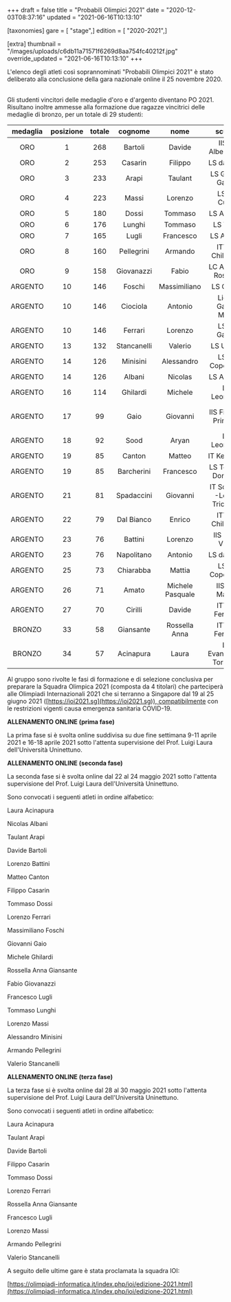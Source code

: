 +++
draft = false
title = "Probabili Olimpici 2021"
date = "2020-12-03T08:37:16"
updated = "2021-06-16T10:13:10"

[taxonomies]
gare = [ "stage",]
edition = [ "2020-2021",]

[extra]
thumbnail = "/images/uploads/c6db11a71571f6269d8aa754fc40212f.jpg"
override_updated = "2021-06-16T10:13:10"
+++

L'elenco degli atleti così soprannominati "Probabili Olimpici 2021" è stato deliberato alla conclusione della gara nazionale online il 25 novembre 2020.

<br/>Gli studenti vincitori delle medaglie d'oro e d'argento diventano PO 2021. Risultano inoltre ammesse alla formazione due ragazze vincitrici delle medaglie di bronzo, per un totale di 29 studenti:

| medaglia | posizione | totale |   cognome   |       nome       |            scuola             |               città               | classe |
| :------: | :-------: | :----: | :---------: | :--------------: | :---------------------------: | :-------------------------------: | :----: |
|   ORO    |     1     |  268   |   Bartoli   |      Davide      |      IIS F. Alberghetti       |               Imola               |   IV   |
|   ORO    |     2     |  253   |   Casarin   |     Filippo      |          LS da Vinci          |              Treviso              |   IV   |
|   ORO    |     3     |  233   |    Arapi    |     Taulant      |      LS Galileo Galilei       |              Trento               |   V    |
|   ORO    |     4     |  223   |    Massi    |     Lorenzo      |          LS M. Curie          |            Giulianova             |   IV   |
|   ORO    |     5     |  180   |    Dossi    |     Tommaso      |          LS A. Volta          |              Milano               |   V    |
|   ORO    |     6     |  176   |   Lunghi    |     Tommaso      |           LS Volta            |              Milano               |   IV   |
|   ORO    |     7     |  165   |    Lugli    |    Francesco     |          LS A. Roiti          |              Ferrara              |   II   |
|   ORO    |     8     |  160   | Pellegrini  |     Armando      |       ITT G. Chilesotti       |              Thiene               |   IV   |
|   ORO    |     9     |  158   | Giovanazzi  |      Fabio       |      LC Antonio Rosmini       |             Rovereto              |   V    |
| ARGENTO  |    10     |  146   |   Foschi    |   Massimiliano   |          LS Galilei           |           Civitavecchia           |  III   |
| ARGENTO  |    10     |  146   |  Ciociola   |     Antonio      |      Liceo Galilei Moro       |            Manfredonia            |   V    |
| ARGENTO  |    10     |  146   |   Ferrari   |     Lorenzo      |         LS G. Galilei         |              Trento               |   II   |
| ARGENTO  |    13     |  132   | Stancanelli |     Valerio      |          LS U. Dini           |               Pisa                |   IV   |
| ARGENTO  |    14     |  126   |  Minisini   |    Alessandro    |        LS N. Copernico        |               Udine               |   V    |
| ARGENTO  |    14     |  126   |   Albani    |     Nicolas      |          LS A. Banfi          |             Vimercate             |  III   |
| ARGENTO  |    16     |  114   |  Ghilardi   |     Michele      |          LS Leonardo          |              Brescia              |   V    |
| ARGENTO  |    17     |   99   |    Gaio     |     Giovanni     |     IIS Fiera Di Primiero     | Primiero San Martino di Castrozza |   V    |
| ARGENTO  |    18     |   92   |    Sood     |      Aryan       |          LS Leonardo          |              Brescia              |   IV   |
| ARGENTO  |    19     |   85   |   Canton    |      Matteo      |          IT Kennedy           |             Pordenone             |   IV   |
| ARGENTO  |    19     |   85   | Barcherini  |    Francesco     |     LS Terni R. Donatelli     |               Terni               |   IV   |
| ARGENTO  |    21     |   81   | Spadaccini  |     Giovanni     | IT Scaruffi -Levi - Tricolore |        Reggio nell'Emilia         |   IV   |
| ARGENTO  |    22     |   79   | Dal Bianco  |      Enrico      |       ITT G. Chilesotti       |              Thiene               |   IV   |
| ARGENTO  |    23     |   76   |   Battini   |     Lorenzo      |        IIS L. Da Vinci        |             Arzignano             |   IV   |
| ARGENTO  |    23     |   76   | Napolitano  |     Antonio      |          LS da Vinci          |              Treviso              |   V    |
| ARGENTO  |    25     |   73   |  Chiarabba  |      Mattia      |        LS N. Copernico        |               Udine               |   V    |
| ARGENTO  |    26     |   71   |    Amato    | Michele Pasquale |        IISS E. Mattei         |              Maglie               |  III   |
| ARGENTO  |    27     |   70   |   Cirilli   |      Davide      |        ITT G. Ferraris        |             Molfetta              |   IV   |
|  BRONZO  |    33     |   58   |  Giansante  |  Rossella Anna   |        ITT G. Ferraris        |             Molfetta              |  III   |
|  BRONZO  |    34     |   57   |  Acinapura  |      Laura       |   LS Evangelista Torricelli   |              Bolzano              |  III   |

Al gruppo sono rivolte le fasi di formazione e di selezione conclusiva per preparare la Squadra Olimpica 2021 (composta da 4 titolari) che parteciperà alle Olimpiadi Internazionali 2021 che si terranno a Singapore dal 19 al 25 giugno 2021 ([https://ioi2021.sg](https://ioi2021.sg)), compatibilmente con le restrizioni vigenti causa emergenza sanitaria COVID-19.

**ALLENAMENTO ONLINE (prima fase)**

La prima fase si è svolta online suddivisa su due fine settimana 9-11 aprile 2021 e 16-18 aprile 2021 sotto l'attenta supervisione del Prof. Luigi Laura dell'Università Uninettuno.

**ALLENAMENTO ONLINE (seconda fase)**

La seconda fase si è svolta online dal 22 al 24 maggio 2021 sotto l'attenta supervisione del Prof. Luigi Laura dell'Università Uninettuno.

Sono convocati i seguenti atleti in ordine alfabetico:

Laura Acinapura

Nicolas Albani

Taulant Arapi

Davide Bartoli

Lorenzo Battini

Matteo Canton

Filippo Casarin

Tommaso Dossi

Lorenzo Ferrari

Massimiliano Foschi

Giovanni Gaio

Michele Ghilardi

Rossella Anna Giansante

Fabio Giovanazzi

Francesco Lugli

Tommaso Lunghi

Lorenzo Massi

Alessandro Minisini

Armando Pellegrini

Valerio Stancanelli

**ALLENAMENTO ONLINE (terza fase)**

La terza fase si è svolta online dal 28 al 30 maggio 2021 sotto l'attenta supervisione del Prof. Luigi Laura dell'Università Uninettuno.

Sono convocati i seguenti atleti in ordine alfabetico:

Laura Acinapura

Taulant Arapi

Davide Bartoli

Filippo Casarin

Tommaso Dossi

Lorenzo Ferrari

Rossella Anna Giansante

Francesco Lugli

Lorenzo Massi

Armando Pellegrini

Valerio Stancanelli

A seguito delle ultime gare è stata proclamata la squadra IOI:

[https://olimpiadi-informatica.it/index.php/ioi/edizione-2021.html](https://olimpiadi-informatica.it/index.php/ioi/edizione-2021.html)
